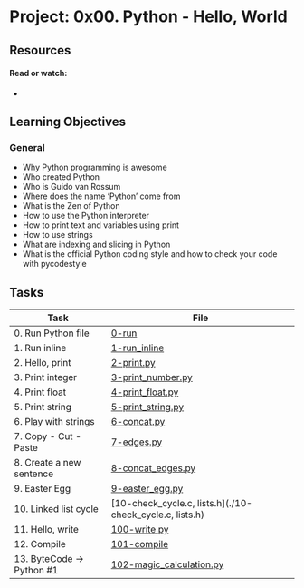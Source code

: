 # Project: 0x00. Python - Hello, World

## Resources

#### Read or watch:

* [](https://intranet.alxswe.com/concepts/550)
## Learning Objectives

### General

* Why Python programming is awesome
* Who created Python
* Who is Guido van Rossum
* Where does the name ‘Python’ come from
* What is the Zen of Python
* How to use the Python interpreter
* How to print text and variables using print
* How to use strings
* What are indexing and slicing in Python
* What is the official Python coding style and how to check your code with pycodestyle
## Tasks

| Task | File |
| ---- | ---- |
| 0. Run Python file | [0-run](./0-run) |
| 1. Run inline | [1-run_inline](./1-run_inline) |
| 2. Hello, print | [2-print.py](./2-print.py) |
| 3. Print integer | [3-print_number.py](./3-print_number.py) |
| 4. Print float | [4-print_float.py](./4-print_float.py) |
| 5. Print string | [5-print_string.py](./5-print_string.py) |
| 6. Play with strings | [6-concat.py](./6-concat.py) |
| 7. Copy - Cut - Paste | [7-edges.py](./7-edges.py) |
| 8. Create a new sentence | [8-concat_edges.py](./8-concat_edges.py) |
| 9. Easter Egg | [9-easter_egg.py](./9-easter_egg.py) |
| 10. Linked list cycle | [10-check_cycle.c, lists.h](./10-check_cycle.c, lists.h) |
| 11. Hello, write | [100-write.py](./100-write.py) |
| 12. Compile | [101-compile](./101-compile) |
| 13. ByteCode -> Python #1 | [102-magic_calculation.py](./102-magic_calculation.py) |

